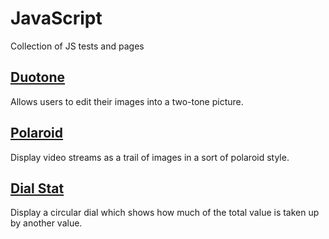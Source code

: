 # JavaScript

Collection of JS tests and pages

## [Duotone](https://github.com/jack-burke-uk/JavaScript/Duotone/) 

Allows users to edit their images into a two-tone picture.

## [Polaroid](https://github.com/jack-burke-uk/JavaScript/Polaroid/)

Display video streams as a trail of images in a sort of polaroid style.

## [Dial Stat](https://github.com/jack-burke-uk/JavaScript/Dial%20Stat)

Display a circular dial which shows how much of the total value is taken
up by another value.
